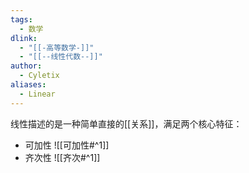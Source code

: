```yaml
---
tags:
  - 数学
dlink:
  - "[[-高等数学-]]"
  - "[[--线性代数--]]"
author:
  - Cyletix
aliases:
  - Linear
---
```

线性描述的是一种简单直接的[[关系]]，满足两个核心特征：
- 可加性
![[可加性#^1]]
 - 齐次性
![[齐次#^1]]
